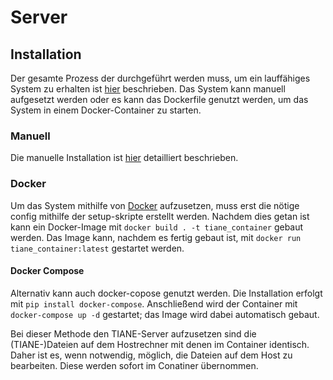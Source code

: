 # Server

## Installation

Der gesamte Prozess der durchgeführt werden muss, um ein lauffähiges System zu erhalten ist [hier](https://github.com/FerdiKr/TIANE/blob/master/TIANE%20-%20Installationsanleitung.pdf) beschrieben.
Das System kann manuell aufgesetzt werden oder es kann das Dockerfile genutzt werden, um das System in einem Docker-Container zu starten.

### Manuell
Die manuelle Installation ist [hier](https://github.com/FerdiKr/TIANE/blob/master/TIANE%20-%20Installationsanleitung.pdf) detailliert beschrieben.

### Docker
Um das System mithilfe von [Docker](https://www.docker.com/) aufzusetzen, muss erst die nötige config mithilfe der setup-skripte erstellt werden.
Nachdem dies getan ist kann ein Docker-Image mit `docker build . -t tiane_container` gebaut werden. Das Image kann, nachdem es fertig gebaut ist, mit `docker run tiane_container:latest` gestartet werden.

#### Docker Compose
Alternativ kann auch docker-copose genutzt werden.
Die Installation erfolgt mit `pip install docker-compose`.
Anschließend wird der Container mit `docker-compose up -d` gestartet; das Image wird dabei automatisch gebaut.

Bei dieser Methode den TIANE-Server aufzusetzen sind die (TIANE-)Dateien auf dem Hostrechner mit denen im Container identisch. Daher ist es, wenn notwendig, möglich, die Dateien auf dem Host zu bearbeiten. Diese werden sofort im Conatiner übernommen.
